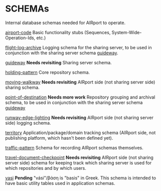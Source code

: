 # SCHEMAs
Internal database schemas needed for AIRport to operate.

[airport-code](./airport-code)
Basic functionality stubs (Sequences, System-Wide-Operation-Ids, etc.)

[flight-log-archive](./flight-log-archive)
Logging schema for the sharing server, to be used in
conjunction with the sharing server schema [guideway](./guideway).

[guideway](./guideway)
**Needs revisiting** Sharing server schema.

[holding-pattern](./holding-pattern)
Core repository schema.

[moving-walkway](./moving-walkway)
**Needs revisiting** AIRport side (not sharing server side) sharing schema.

[point-of-destination](./point-of-destination)
**Needs more work** Repository grouping and archival schema, to be used in
conjunction with the sharing server schema [guideway](./guideway)

[runway-edge-lighting](./runway-edge-lighting)
**Needs revisiting** AIRport side (not sharing server side) logging schema.

[territory](./territory)
Application/package/domain tracking schema (AIRport side, not publishing
platform, which hasn't been defined yet).

[traffic-pattern](./traffic-pattern)
Schema for recording AIRport schemas themselves.

[travel-document-checkpoint](./travel-document-checkpoint)
**Needs revisiting** AIRport side (not sharing server side) schema for
keeping track which sharing server is used for which repositories and by
which users.

[vasi](./vasi)
**Pending** "vási"/βάση is "basis" in Greek.  This schema is intended
to have basic utility tables used in application schemas. 
